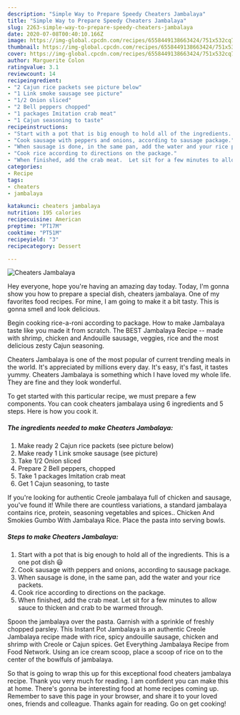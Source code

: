 ```yaml
---
description: "Simple Way to Prepare Speedy Cheaters Jambalaya"
title: "Simple Way to Prepare Speedy Cheaters Jambalaya"
slug: 2263-simple-way-to-prepare-speedy-cheaters-jambalaya
date: 2020-07-08T00:40:10.166Z
image: https://img-global.cpcdn.com/recipes/6558449138663424/751x532cq70/cheaters-jambalaya-recipe-main-photo.jpg
thumbnail: https://img-global.cpcdn.com/recipes/6558449138663424/751x532cq70/cheaters-jambalaya-recipe-main-photo.jpg
cover: https://img-global.cpcdn.com/recipes/6558449138663424/751x532cq70/cheaters-jambalaya-recipe-main-photo.jpg
author: Marguerite Colon
ratingvalue: 3.1
reviewcount: 14
recipeingredient:
- "2 Cajun rice packets see picture below"
- "1 Link smoke sausage see picture"
- "1/2 Onion sliced"
- "2 Bell peppers chopped"
- "1 packages Imitation crab meat"
- "1 Cajun seasoning to taste"
recipeinstructions:
- "Start with a pot that is big enough to hold all of the ingredients.  This is a one pot dish 😃"
- "Cook sausage with peppers and onions, according to sausage package."
- "When sausage is done, in the same pan, add the water and your rice packets."
- "Cook rice according to directions on the package."
- "When finished, add the crab meat.  Let sit for a few minutes to allow sauce to thicken and crab to be warmed through."
categories:
- Recipe
tags:
- cheaters
- jambalaya

katakunci: cheaters jambalaya 
nutrition: 195 calories
recipecuisine: American
preptime: "PT17M"
cooktime: "PT51M"
recipeyield: "3"
recipecategory: Dessert

---
```



![Cheaters Jambalaya](https://img-global.cpcdn.com/recipes/6558449138663424/751x532cq70/cheaters-jambalaya-recipe-main-photo.jpg)

Hey everyone, hope you're having an amazing day today. Today, I'm gonna show you how to prepare a special dish, cheaters jambalaya. One of my favorites food recipes. For mine, I am going to make it a bit tasty. This is gonna smell and look delicious.

Begin cooking rice-a-roni according to package. How to make Jambalaya taste like you made it from scratch. The BEST Jambalaya Recipe -- made with shrimp, chicken and Andouille sausage, veggies, rice and the most delicious zesty Cajun seasoning.

Cheaters Jambalaya is one of the most popular of current trending meals in the world. It's appreciated by millions every day. It's easy, it's fast, it tastes yummy. Cheaters Jambalaya is something which I have loved my whole life. They are fine and they look wonderful.


To get started with this particular recipe, we must prepare a few components. You can cook cheaters jambalaya using 6 ingredients and 5 steps. Here is how you cook it.

<!--inarticleads1-->

##### The ingredients needed to make Cheaters Jambalaya:

1. Make ready 2 Cajun rice packets (see picture below)
1. Make ready 1 Link smoke sausage (see picture)
1. Take 1/2 Onion sliced
1. Prepare 2 Bell peppers, chopped
1. Take 1 packages Imitation crab meat
1. Get 1 Cajun seasoning, to taste


If you&#39;re looking for authentic Creole jambalaya full of chicken and sausage, you&#39;ve found it! While there are countless variations, a standard jambalaya contains rice, protein, seasoning vegetables and spices.. Chicken And Smokies Gumbo With Jambalaya Rice. Place the pasta into serving bowls. 

<!--inarticleads2-->

##### Steps to make Cheaters Jambalaya:

1. Start with a pot that is big enough to hold all of the ingredients.  This is a one pot dish 😃
1. Cook sausage with peppers and onions, according to sausage package.
1. When sausage is done, in the same pan, add the water and your rice packets.
1. Cook rice according to directions on the package.
1. When finished, add the crab meat.  Let sit for a few minutes to allow sauce to thicken and crab to be warmed through.


Spoon the jambalaya over the pasta. Garnish with a sprinkle of freshly chopped parsley. This Instant Pot Jambalaya is an authentic Creole Jambalaya recipe made with rice, spicy andouille sausage, chicken and shrimp with Creole or Cajun spices. Get Everything Jambalaya Recipe from Food Network. Using an ice cream scoop, place a scoop of rice on to the center of the bowlfuls of jambalaya. 

So that is going to wrap this up for this exceptional food cheaters jambalaya recipe. Thank you very much for reading. I am confident you can make this at home. There's gonna be interesting food at home recipes coming up. Remember to save this page in your browser, and share it to your loved ones, friends and colleague. Thanks again for reading. Go on get cooking!

